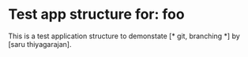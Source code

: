 # Test app structure for: foo

This is a test application structure to demonstate
[* git, branching *]
by [saru thiyagarajan].

